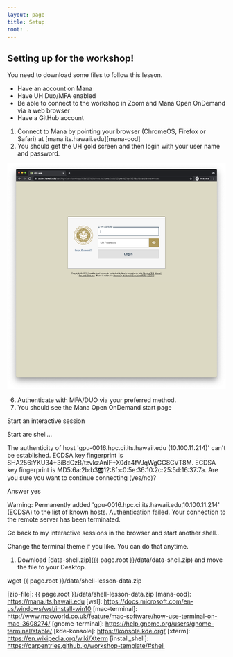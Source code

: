 ```yaml
---
layout: page
title: Setup
root: .
---
```


## Setting up for the workshop!
You need to download some files to follow this lesson.
* Have an account on Mana
* Have UH Duo/MFA enabled
* Be able to connect to the workshop in Zoom and Mana Open OnDemand via a web browser
* Have a GitHub account

1. Connect to Mana by pointing your browser (ChromeOS, Firefox or Safari) at [mana.its.hawaii.edu][mana-ood]
4. You should get the UH gold screen and then login with your user name and password. 
 
![bar](fig/gold_screen.png)

6. Authenticate with MFA/DUO via your preferred method.
7. You should see the Mana Open OnDemand start page

Start an interactive session

Start are shell...

The authenticity of host 'gpu-0016.hpc.ci.its.hawaii.edu (10.100.11.214)' can't be established.
ECDSA key fingerprint is SHA256:YKU34+3iBdCzB/tzvkzAnlF+X0da4fVJqWgGG8CVT8M.
ECDSA key fingerprint is MD5:6a:2b:b3:ab:12:8f:c0:5e:36:10:2c:25:5d:16:37:7a.
Are you sure you want to continue connecting (yes/no)?                                           

Answer
	yes

Warning: Permanently added 'gpu-0016.hpc.ci.its.hawaii.edu,10.100.11.214' (ECDSA) to the list of known hosts.
Authentication failed.
Your connection to the remote server has been terminated.

Go back to my interactive sessions in the browser and start another shell..

Change the terminal theme if you like.  You can do that anytime.

1. Download [data-shell.zip]({{ page.root }}/data/data-shell.zip) and move the file to your Desktop.

wget {{ page.root }}/data/shell-lesson-data.zip


[zip-file]: {{ page.root }}/data/shell-lesson-data.zip
[mana-ood]: https://mana.its.hawaii.edu
[wsl]: https://docs.microsoft.com/en-us/windows/wsl/install-win10
[mac-terminal]: http://www.macworld.co.uk/feature/mac-software/how-use-terminal-on-mac-3608274/
[gnome-terminal]: https://help.gnome.org/users/gnome-terminal/stable/
[kde-konsole]: https://konsole.kde.org/
[xterm]: https://en.wikipedia.org/wiki/Xterm
[install_shell]: https://carpentries.github.io/workshop-template/#shell
